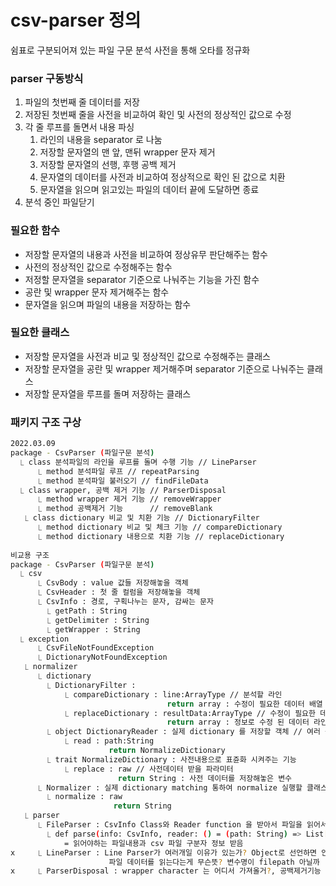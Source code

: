 # csv-parser 정의
쉼표로 구분되어져 있는 파일 구문 분석
사전을 통해 오타를 정규화 

### parser 구동방식
1. 파일의 첫번째 줄 데이터를 저장
2. 저장된 첫번째 줄을 사전을 비교하여 확인 및 사전의 정상적인 값으로 수정
3. 각 줄 루프를 돌면서 내용 파싱
   1. 라인의 내용을 separator 로 나눔
   2. 저장할 문자열의 맨 앞, 맨뒤 wrapper 문자 제거
   3. 저장할 문자열의 선행, 후행 공백 제거
   4. 문자열의 데이터를 사전과 비교하여 정상적으로 확인 된 값으로 치환
   5. 문자열을 읽으며 읽고있는 파일의 데이터 끝에 도달하면 종료
4. 분석 중인 파일닫기

### 필요한 함수
- 저장할 문자열의 내용과 사전을 비교하여 정상유무 판단해주는 함수 
- 사전의 정상적인 값으로 수정해주는 함수
- 저정할 문자열을 separator 기준으로 나눠주는 기능을 가진 함수
- 공란 및 wrapper 문자 제거해주는 함수
- 문자열을 읽으며 파일의 내용을 저장하는 함수

### 필요한 클래스
- 저장할 문자열을 사전과 비교 및 정상적인 값으로 수정해주는 클래스
- 저장할 문자열을 공란 및 wrapper 제거해주며 separator 기준으로 나눠주는 클래스
- 저장할 문자열을 루프를 돌며 저장하는 클래스

### 패키지 구조 구상
````bash
2022.03.09
package - CsvParser (파일구문 분석)
  ⎿ class 분석파일의 라인을 루프를 돌며 수행 기능 // LineParser
      ⎿ method 분석파일 루프 // repeatParsing
      ⎿ method 분석파일 불러오기 // findFileData
  ⎿ class wrapper, 공백 제거 기능 // ParserDisposal
      ⎿ method wrapper 제거 기능 // removeWrapper
      ⎿ method 공백제거 기능      // removeBlank
   ⎿ class dictionary 비교 및 치환 기능 // DictionaryFilter
      ⎿ method dictionary 비교 및 체크 기능 // compareDictionary
      ⎿ method dictionary 내용으로 치환 기능 // replaceDictionary
        
비교용 구조
package - CsvParser (파일구문 분석)
  ⎿ csv
      ⎿ CsvBody : value 값들 저장해놓을 객체
      ⎿ CsvHeader : 첫 줄 컬럼을 저장해놓을 객체
      ⎿ CsvInfo : 경로, 구획나누는 문자, 감싸는 문자
        ⎿ getPath : String
        ⎿ getDelimiter : String
        ⎿ getWrapper : String
  ⎿ exception
      ⎿ CsvFileNotFoundException
      ⎿ DictionaryNotFoundException
   ⎿ normalizer
      ⎿ dictionary
        ⎿ DictionaryFilter : 
            ⎿ compareDictionary : line:ArrayType // 분석할 라인
                                   return array : 수정이 필요한 데이터 배열
            ⎿ replaceDictionary : resultData:ArrayType // 수정이 필요한 데이터 배열
                                   return array : 정보로 수정 된 데이터 라인
        ⎿ object DictionaryReader : 실제 dictionary 를 저장할 객체 // 여러 곳에서 사용 되어져서 object ??
            ⎿ read : path:String 
                      return NormalizeDictionary 
        ⎿ trait NormalizeDictionary : 사전내용으로 표쥰화 시켜주는 기능
            ⎿ replace : raw // 사전데이터 받을 파라미터
                        return String : 사전 데이터를 저장해놓은 변수
      ⎿ Normalizer : 실제 dictionary matching 통하여 normalize 실행할 클래스
        ⎿ normalize : raw
                       return String
   ⎿ parser
      ⎿ FileParser : CsvInfo Class와 Reader function 을 받아서 파일을 읽어서 제공하는 function
        ⎿ def parse(info: CsvInfo, reader: () = (path: String) => List[String]): CsvInfo
            = 읽어야하는 파일내용과 csv 파일 구분자 정보 받음
x     ⎿ LineParser : Line Parser가 여러개일 이유가 있는가? Object로 선언하면 안되는 이유
                      파일 데이터를 읽는다는게 무슨뜻? 변수명이 filepath 아닐까
x     ⎿ ParserDisposal : wrapper character 는 어디서 가져올거?, 공백제거기능 왜 별도로 만듬?
````

